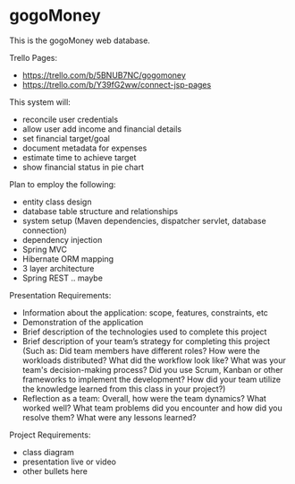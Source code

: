 # gogoMoney

This is the gogoMoney web database.

Trello Pages:
* https://trello.com/b/5BNUB7NC/gogomoney
* https://trello.com/b/Y39fG2ww/connect-jsp-pages

This system will:
* reconcile user credentials
* allow user add income and financial details
* set financial target/goal
* document metadata for expenses
* estimate time to achieve target
* show financial status in pie chart

Plan to employ the following:
* entity class design
* database table structure and relationships
* system setup (Maven dependencies, dispatcher servlet, database connection)
* dependency injection
* Spring MVC
* Hibernate ORM mapping
* 3 layer architecture
* Spring REST .. maybe

Presentation Requirements:
* Information about the application: scope, features, constraints, etc
* Demonstration of the application
* Brief description of the technologies used to complete this project 
* Brief description of your team’s strategy for completing this project (Such as: Did team members have different roles? How were the workloads distributed? What did the workflow look like? What was your team's decision-making process? Did you use Scrum, Kanban or other frameworks to implement the development? How did your team utilize the knowledge learned from this class in your project?)
* Reflection as a team:  Overall, how were the team dynamics? What worked well? What team problems did you encounter and how did you resolve them? What were any lessons learned?

Project Requirements:
* class diagram
* presentation live or video
* other bullets here
